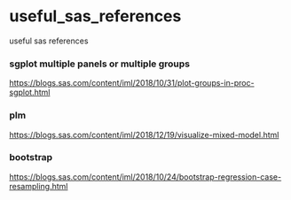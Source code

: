 # useful_sas_references
useful sas references

### sgplot multiple panels or multiple groups
https://blogs.sas.com/content/iml/2018/10/31/plot-groups-in-proc-sgplot.html

### plm
https://blogs.sas.com/content/iml/2018/12/19/visualize-mixed-model.html

### bootstrap
https://blogs.sas.com/content/iml/2018/10/24/bootstrap-regression-case-resampling.html
